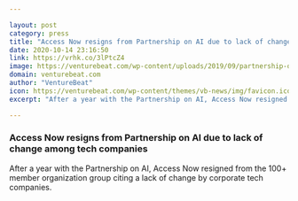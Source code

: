 ```yaml
---

layout: post
category: press
title: "Access Now resigns from Partnership on AI due to lack of change among tech companies"
date: 2020-10-14 23:16:50
link: https://vrhk.co/3lPtcZ4
image: https://venturebeat.com/wp-content/uploads/2019/09/partnership-on-ai.jpg?w=1200&strip=all
domain: venturebeat.com
author: "VentureBeat"
icon: https://venturebeat.com/wp-content/themes/vb-news/img/favicon.ico
excerpt: "After a year with the Partnership on AI, Access Now resigned from the 100+ member organization group citing a lack of change by corporate tech companies."

---
```


### Access Now resigns from Partnership on AI due to lack of change among tech companies

After a year with the Partnership on AI, Access Now resigned from the 100+ member organization group citing a lack of change by corporate tech companies.